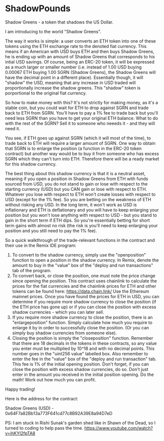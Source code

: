 # ShadowPounds
Shadow Greens - a token that shadows the US Dollar.

I am introducing to the world "Shadow Greens".

The way it works is simple: a user converts an ETH token into one of these tokens using the ETH exchange rate to the denoted fiat currency. This means if an American with USD buys ETH and then buys Shadow Greens, he is ending up with an amount of Shadow Greens that corresponds to his intial USD savings. Of course, being an ERC-20 token, it will be expressed as a much larger or smaller number (i.e. instead of 1.00 USD buying 0.00067 ETH buying 1.00 SGRN (Shadow Greens), the Shadow Greens will have the decimal point in a different place). Essentially though, it will "shadow" the USD, meaning that any increase in USD traded will proportionally increase the shadow greens. This "shadow" token is porportional to the original fiat currency.

So how to make money with this? It's not strictly for making money, as it's a stable coin, but you could wait for ETH to drop against SGRN and trade back to ETH from SGRN. You'll have to pay a 1% fee to trade back but you'll need less SGRN than you have to get your original ETH balance. What to do with the rest of the SGRN? Sell it to someone who neeeds it - and they will need it.

You see, if ETH goes up against SGRN (which it will most of the time), to trade back to ETH will require a larger amount of SGRN. One way to obtain that SGRN is to enlarge the position (a function in the ERC-20 token contract) but another way would be to buy it from someone who has excess SGRN which they can't turn into ETH. Therefore there will be a ready market for this shadow currency.

The best thing about this shadow currency is that it is a neutral asset, meaning if you open a position in Shadow Greens from ETH with funds sourced from USD, you do not stand to gain or lose with respect to the starting currency (USD) but you CAN gain or lose with respect to ETH. Whatever you lose with respect to ETH won't create losses with respect to USD (except for the 1% fee). So you are betting on the weakness of ETH without risking any USD. In the long term, it won't work as USD is inflationary and ETH is deflationary and you will have to keep enlarging your position but you won't lose anything with respect to USD - but you stand to gain in the short term if ETH dips. So you're essentially betting for short term gains with almost no risk (the risk is you'll need to keep enlarging your position and you still need to pay the 1% fee).

So a quick walkthrough of the trade-relevant functions in the contract and their use in the Remix IDE program:

1) To convert to the shadow currency, simply use the "openposition" function to open a position in the shadow currency. In Remix, denote the amount to buy in the "value" box of the "deploy and run transactions" tab of the program.
2) To convert back, or close the position, one must note the price change since opening the position. This contract uses chainlink to calculate the prices for the fiat currencies and the chainlink prices for ETH and other tokens can be found here: https://data.chain.link/ Use the Ethereum mainnet prices. Once you have found the prices for ETH in USD, you can determine if you require more shadow currency to close the position (if the ETH price has gone up) or if you can close the position with excess shadow currencies - which you can later sell.
3) If you require more shadow currency to close the position, there is an "enlargeposition" function. Simply calculate how much you require to enlarge it by in order to successfully close the position. (Or you can simply buy shadow currencies from someone else).
4) Closing the position is simply the "closeposition" function. Remember that there are 18 decimals in the tokens in these contracts, so any value you enter must be multiplied by 10^18 and with no decimal points. This number goes in the "uint256 value" labelled box. Also remember to enter the fee in the "value" box of the "deploy and run transaction" tab. This fee is 1% of the initial opening position. Don't forget, if you can close the position with excess shadow currencies, do so. Don't just enter in the amount you received in the initial position opening. Do the math! Work out how much you can profit.

Happy trading!

Here is the address for the contract:

Shadow Greens (USD) - 0x64F7a82Bb13a773F641cd77c8B92A39E8a94D7eD

PS: I am stuck in Rishi Sunak's garden shed like in Shawn of the Dead, so I turned to coding to help pass the time. https://www.youtube.com/watch?v=ihKYI2fpTA8
